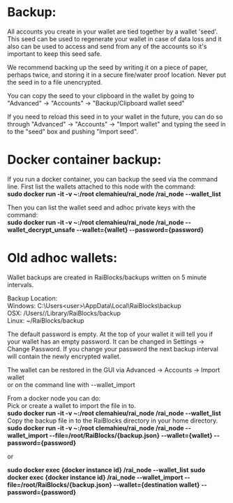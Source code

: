 # Backup:
All accounts you create in your wallet are tied together by a wallet 'seed'.  This seed can be used to regenerate your wallet in case of data loss and it also can be used to access and send from any of the accounts so it's important to keep this seed safe.

We recommend backing up the seed by writing it on a piece of paper, perhaps twice, and storing it in a secure fire/water proof location.  Never put the seed in to a file unencrypted.

You can copy the seed to your clipboard in the wallet by going to "Advanced" -> "Accounts" -> "Backup/Clipboard wallet seed"

If you need to reload this seed in to your wallet in the future, you can do so through "Advanced" -> "Accounts" -> "Import wallet" and typing the seed in to the "seed" box and pushing "Import seed".

# Docker container backup:  
If you run a docker container, you can backup the seed via the command line.  First list the wallets attached to this node with the command:  
**sudo docker run -it -v ~:/root clemahieu/rai_node /rai_node --wallet_list**  

Then you can list the wallet seed and adhoc private keys with the command:  
**sudo docker run -it -v ~:/root clemahieu/rai_node /rai_node --wallet_decrypt_unsafe --wallet={wallet} --password={password}**  
 
# Old adhoc wallets:
Wallet backups are created in RaiBlocks/backups written on 5 minute intervals.

Backup Location:  
Windows: C:\Users\<user>\AppData\Local\RaiBlocks\backup  
OSX: /Users/<user>/Library/RaiBlocks/backup  
Linux: ~/RaiBlocks/backup  

The default password is empty.  At the top of your wallet it will tell you if your wallet has an empty password.  It can be changed in Settings -> Change Password.  If you change your password the next backup interval will contain the newly encrypted wallet.

The wallet can be restored in the GUI via Advanced -> Accounts -> Import wallet  
or on the command line with --wallet_import

From a docker node you can do:  
Pick or create a wallet to import the file in to.  
**sudo docker run -it -v ~:/root clemahieu/rai_node /rai_node --wallet_list**  
Copy the backup file in to the RaiBlocks directory in your home directory.  
**sudo docker run -it -v ~:/root clemahieu/rai_node /rai_node --wallet_import --file=/root/RaiBlocks/{backup.json} --wallet={wallet} --password={password}**

or

**sudo docker exec {docker instance id} /rai_node --wallet_list**
**sudo docker exec {docker instance id} /rai_node --wallet_import --file=/root/RaiBlocks/{backup.json} --wallet={destination wallet} --password={password}**